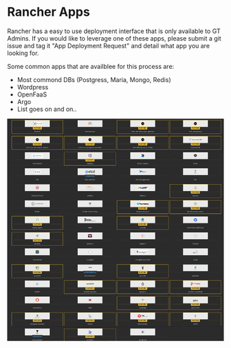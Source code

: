 # Rancher Apps

Rancher has a easy to use deployment interface that is only available to GT Admins. If you would like to leverage one of these apps, please submit a git issue and tag it "App Deployment Request" and detail what app you are looking for.

Some common apps that are availblee for this process are:

* Most commond DBs (Postgress, Maria, Mongo, Redis)
* Wordpress
* OpenFaaS
* Argo
* List goes on and on..

![Apps](../_media/apps.png)